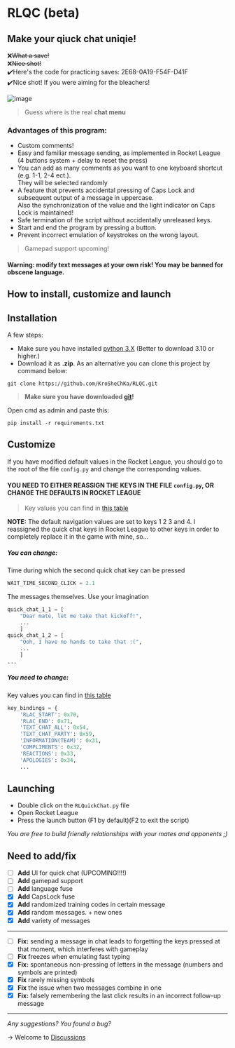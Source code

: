 # RLQC (beta)
## Make your qiuck chat uniqie!
❌~~What a save!~~\
❌~~Nice shot!~~\
✔️Here's the code for practicing saves: 2E68-0A19-F54F-D41F\
✔️Nice shot! If you were aiming for the bleachers!

![image](https://github.com/user-attachments/assets/76cdd253-cb88-4a70-8841-8b1074a8791e)
> Guess where is the real **chat menu**

### Advantages of this program:
- Custom comments!
- Easy and familiar message sending, as implemented in Rocket League (4 buttons system + delay to reset the press)
- You can add as many comments as you want to one keyboard shortcut (e.g. 1-1, 2-4 ect.).\
    They will be selected randomly
- A feature that prevents accidental pressing of Caps Lock and subsequent output of a message in uppercase. \
  Also the synchronization of the value and the light indicator on Caps Lock is maintained!
- Safe termination of the script without accidentally unreleased  keys.
- Start and end the program by pressing a button.
- Prevent incorrect emulation of keystrokes on the wrong layout.
> Gamepad support upcoming!

#### Warning: modify text messages at your own risk! You may be banned for obscene language. 

## How to install, customize and launch


Installation
---
A few steps:
- Make sure you have installed [python 3.X](https://www.python.org/downloads/) (Better to download 3.10 or higher.)
- Download it as **.zip**. As an alternative you can clone this project by command below:
```
git clone https://github.com/KroSheChKa/RLQC.git
```
> **Make sure you have downloaded [git](https://git-scm.com/downloads)!**

Open cmd as admin and paste this:
```
pip install -r requirements.txt
```

Customize
----
If you have modified default values in the Rocket League, you should go to the root of the file `config.py` and change the corresponding values.

#### YOU NEED TO EITHER REASSIGN THE KEYS IN THE FILE `config.py`, OR CHANGE THE DEFAULTS IN ROCKET LEAGUE
> Key values you can find in [this table](https://learn.microsoft.com/en-us/windows/win32/inputdev/virtual-key-codes)

**NOTE:** The default navigation values are set to keys 1 2 3 and 4. I reassigned the quick chat keys in Rocket League to other keys in order to completely replace it in the game with mine, so...
##### You can change:


Time during which the second quick chat key can be pressed
```python
WAIT_TIME_SECOND_CLICK = 2.1
```

The messages themselves. Use your imagination
```python
quick_chat_1_1 = [
    "Dear mate, let me take that kickoff!",
    ...
    ]
quick_chat_1_2 = [
    "Ooh, I have no hands to take that :(",
    ...
    ]
...
```

##### You need to change:

Key values you can find in [this table](https://learn.microsoft.com/en-us/windows/win32/inputdev/virtual-key-codes)
```python
key_bindings = {
    'RLAC_START': 0x70,
    'RLAC_END': 0x71,
    'TEXT_CHAT_ALL': 0x54,
    'TEXT_CHAT_PARTY': 0x59,
    'INFORMATION(TEAM)': 0x31,
    'COMPLIMENTS': 0x32,
    'REACTIONS': 0x33,
    'APOLOGIES': 0x34,
    ...
```

Launching
---

- Double click on the `RLQuickChat.py` file
- Open Rocket League
- Press the launch button (F1 by default)(F2 to exit the script)
  
*You are free to build friendly relationships with your mates and opponents ;)*

## Need to add/fix
- [ ] **Add** UI for quick chat (UPCOMING!!!!)
- [ ] **Add** gamepad support
- [ ] **Add** language fuse
- [x] **Add** CapsLock fuse
- [x] **Add** randomized training codes in certain message
- [x] **Add** random messages. + new ones
- [x] **Add** variety of messages
---
- [ ] **Fix:** sending a message in chat leads to forgetting the keys pressed at that moment, which interferes with gameplay
- [ ] **Fix** freezes when emulating fast typing
- [x] **Fix:** spontaneous non-pressing of letters in the message (numbers and symbols are printed)
- [x] **Fix** rarely missing symbols
- [x] **Fix** the issue when two messages combine in one
- [x] **Fix:** falsely remembering the last click results in an incorrect follow-up message
---
  
*Any suggestions? You found a bug?*

-> Welcome to [Discussions](https://github.com/KroSheChKa/RLQC/discussions)
